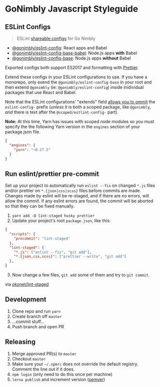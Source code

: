 # GoNimbly Javascript Styleguide

## ESLint Configs

> ESLint [shareable configs](http://eslint.org/docs/developer-guide/shareable-configs.html) for Go Nimbly

* [@gonimbly/eslint-config](packages/eslint-config): React apps and Babel
* [@gonimbly/eslint-config-base-babel](packages/eslint-config-base-babel): Node.js apps **with** Babel
* [@gonimbly/eslint-config-base](packages/eslint-config-base): Node.js apps **without** Babel

Exported configs both support ES2017 and formatting with [Prettier](https://github.com/prettier/prettier).

Extend these configs in your ESLint configurations to use. If you have a monorepo, only exend the `@gonimbly/eslint-config-base` in your root and then extend `@gonimbly` (ie: `@gonimbly/eslint-config`) inside inidividual packages that use React and Babel.

Note that the ESLint configurations' "extends" field [allows you to ommit](http://eslint.org/docs/developer-guide/shareable-configs.html#using-a-shareable-config) the `eslint-config-` prefix (_unless_ it is both a scoped package, like `@gonimbly`, _and_ there is text after the `@scoped/estlint-config-` part).

**Note:** At this time, Yarn has issues with scoped node modules so you must specify the the following Yarn version in the `engines` section of your package.json file.
```json
{
  "engines": {
    "yarn": "~0.27.5"
  }
}
```

## Run eslint/prettier pre-commit

Set up your project to automatically run `eslint --fix` on changed `*.js` files and/or prettier on `*.{json|css|scss}`
files before commits are made. Changes made by eslint will be re-staged, and if there are no errors, will allow the
commit. If any eslint errors are found, the commit will be aborted so that they can be fixed manually.

1. `yarn add -D lint-staged husky prettier`
2. Update your project's root `package.json`, like this:
```json
{
  "scripts": {
    "precommit": "lint-staged"
  },
  "lint-staged": {
    "*.js": ["eslint --fix", "git add"],
    "*.{json,css,scss}": ["prettier --write", "git add"]
  },
}
```

3. Now change a few files, `git add` some of them and try to `git commit`.

  via [okonet/lint-staged](https://github.com/okonet/lint-staged/blob/48fbe20c89678de9ef0ef99f7e270d0ced099a4f/README.md#installation-and-setup)

## Development

1. Clone repo and run `yarn`
2. Create branch off `master`
3. ...commit stuff...
4. Push branch and open PR

## Releasing

1. Merge approved PR(s) to `master`
2. Checkout `master`
3. Make sure your `~/.npmrc` does not override the default registry. Comment the line out if it does.
4. `npm login` (only need to do this once per machine)
5. `lerna publish` and increment version ([semver](http://semver.org/))
